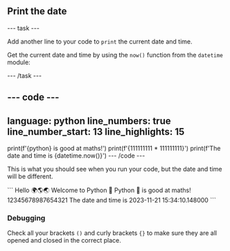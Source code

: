 <h2 class="c-project-heading--task">Print the date</h2>

--- task ---

Add another line to your code to `print` the current date and time.

Get the current date and time by using the `now()` function from the `datetime` module:

--- /task ---

--- code ---
---
language: python
line_numbers: true
line_number_start: 13
line_highlights: 15
---
print(f'{python} is good at maths!')
print(f'{111111111 * 111111111}')
print(f'The date and time is {datetime.now()}')
--- /code ---

This is what you should see when you run your code, but the date and time will be different.

<div class="c-project-output">
```
Hello 🌍🌎🌏
Welcome to Python 🐍
Python 🐍 is good at maths!
12345678987654321
The date and time is 2023-11-21 15:34:10.148000
```
</div>

<div class="c-project-callout c-project-callout--debug">

### Debugging

Check all your brackets `()` and curly brackets `{}` to make sure they are all opened and closed in the correct place.

</div>
